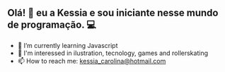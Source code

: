 ## Olá! 👋 eu a Kessia e sou iniciante nesse mundo de programação. 💻

<!--
**kessiacaroline/kessiacaroline** is a ✨ _special_ ✨ repository because its `README.md` (this file) appears on your GitHub profile.

Here are some ideas to get you started:
-->

- 🌱 I’m currently learning Javascript
- 💖 I'm interessed in ilustration, tecnology, games and rollerskating
- 📫 How to reach me: kessia_carolina@hotmail.com

